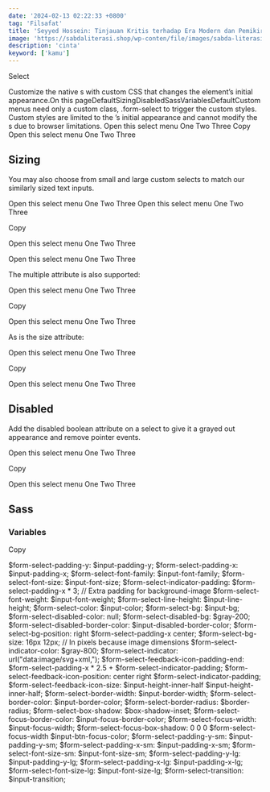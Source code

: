 ```yaml
---
date: '2024-02-13 02:22:33 +0800'
tag: 'Filsafat'
title: 'Seyyed Hossein: Tinjauan Kritis terhadap Era Modern dan Pemikiran'
image: 'https://sabdaliterasi.shop/wp-conten/file/images/sabda-literasi-seyyed-hossein-tinjauan-kritis-terhadap-era-modern-dan-pemikiran.jpg'
description: 'cinta'
keyword: ['kamu']
---
```

<p>Select</p><p>Customize the native s with custom CSS that changes the element’s initial appearance.On this pageDefaultSizingDisabledSassVariablesDefaultCustom  menus need only a custom class, .form-select to trigger the custom styles. Custom styles are limited to the ’s initial appearance and cannot modify the s due to browser limitations.   Open this select menu   One   Two   Three Copy  Open this select menu  One  Two  Three</p><h2>Sizing</h2><p>You may also choose from small and large custom selects to match our similarly sized text inputs.</p><p>   Open this select menu   One   Two   Three    Open this select menu   One   Two   Three </p><p>Copy</p><p>
  Open this select menu
  One
  Two
  Three
 
  Open this select menu
  One
  Two
  Three
</p><p>The multiple attribute is also supported:</p><p>   Open this select menu   One   Two   Three </p><p>Copy</p><p>
  Open this select menu
  One
  Two
  Three
</p><p>As is the size attribute:</p><p>   Open this select menu   One   Two   Three </p><p>Copy</p><p>
  Open this select menu
  One
  Two
  Three
</p><h2>Disabled</h2><p>Add the disabled boolean attribute on a select to give it a grayed out appearance and remove pointer events.</p><p>   Open this select menu   One   Two   Three </p><p>Copy</p><p>
  Open this select menu
  One
  Two
  Three
</p><h2>Sass</h2><h3>Variables</h3><p>Copy</p><p>$form-select-padding-y:             $input-padding-y; $form-select-padding-x:             $input-padding-x; $form-select-font-family:           $input-font-family; $form-select-font-size:             $input-font-size; $form-select-indicator-padding:     $form-select-padding-x * 3; // Extra padding for background-image $form-select-font-weight:           $input-font-weight; $form-select-line-height:           $input-line-height; $form-select-color:                 $input-color; $form-select-bg:                    $input-bg; $form-select-disabled-color:        null; $form-select-disabled-bg:           $gray-200; $form-select-disabled-border-color: $input-disabled-border-color; $form-select-bg-position:           right $form-select-padding-x center; $form-select-bg-size:               16px 12px; // In pixels because image dimensions $form-select-indicator-color:       $gray-800; $form-select-indicator:             url("data:image/svg+xml,"); $form-select-feedback-icon-padding-end: $form-select-padding-x * 2.5 + $form-select-indicator-padding; $form-select-feedback-icon-position:    center right $form-select-indicator-padding; $form-select-feedback-icon-size:        $input-height-inner-half $input-height-inner-half; $form-select-border-width:        $input-border-width; $form-select-border-color:        $input-border-color; $form-select-border-radius:       $border-radius; $form-select-box-shadow:          $box-shadow-inset; $form-select-focus-border-color:  $input-focus-border-color; $form-select-focus-width:         $input-focus-width; $form-select-focus-box-shadow:    0 0 0 $form-select-focus-width $input-btn-focus-color; $form-select-padding-y-sm:        $input-padding-y-sm; $form-select-padding-x-sm:        $input-padding-x-sm; $form-select-font-size-sm:        $input-font-size-sm; $form-select-padding-y-lg:        $input-padding-y-lg; $form-select-padding-x-lg:        $input-padding-x-lg; $form-select-font-size-lg:        $input-font-size-lg; $form-select-transition:          $input-transition;</p>